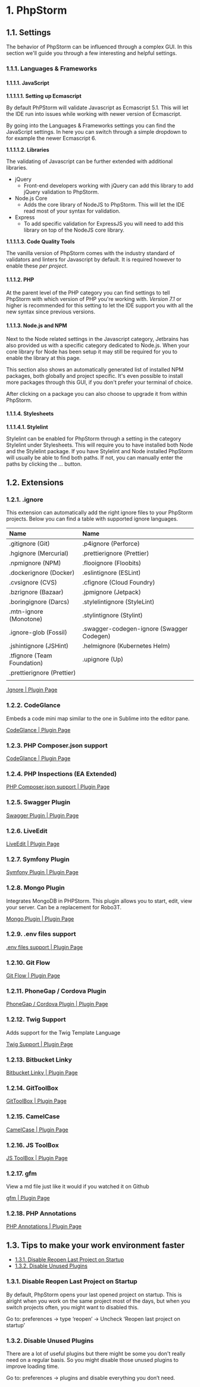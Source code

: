 # 1. PhpStorm

## 1.1. Settings

The behavior of PhpStorm can be influenced through a complex GUI. In this section we'll guide you through a few interesting and helpful settings.

### 1.1.1. Languages & Frameworks

#### 1.1.1.1. JavaScript

**1.1.1.1.1. Setting up Ecmascript**

By default PhPStorm will validate Javascript as Ecmascript 5.1. This will let the IDE run into issues while working with newer version of Ecmascript.

By going into the Languages & Frameworks settings you can find the JavaScript settings. In here you can switch through a simple dropdown to for example the newer Ecmascript 6.

**1.1.1.1.2. Libraries**

The validating of Javascript can be further extended with additional libraries.

* jQuery
  * Front-end developers working with jQuery can add this library to add jQuery validation to PhpStorm.
* Node.js Core
  * Adds the core library of NodeJS to PhpStorm. This will let the IDE read most of your syntax for validation.
* Express
  * To add specific validation for ExpressJS you will need to add this library on top of the NodeJS core library.

**1.1.1.1.3. Code Quality Tools**

The vanilla version of PhpStorm comes with the industry standard of validators and linters for Javascript by default. It is required however to enable these _per project_.

#### 1.1.1.2. PHP

At the parent level of the PHP category you can find settings to tell PhpStorm with which version of PHP you're working with. _Version 7.1_ or higher is recommended for this setting to let the IDE support you with all the new syntax since previous versions.

#### 1.1.1.3. Node.js and NPM

Next to the Node related settings in the Javascript category, Jetbrains has also provided us with a specific category dedicated to Node.js. When your core library for Node has been setup it may still be required for you to enable the library at this page.

This section also shows an automatically generated list of installed NPM packages, both globally and project specific. It's even possible to install more packages through this GUI, if you don't prefer your terminal of choice.

After clicking on a package you can also choose to upgrade it from within PhpStorm.

#### 1.1.1.4. Stylesheets

**1.1.1.4.1. Stylelint**

Stylelint can be enabled for PhpStorm through a setting in the category Stylelint under Stylesheets. This will require you to have installed both Node and the Stylelint package. If you have Stylelint and Node installed PhpStorm will usually be able to find both paths. If not, you can manually enter the paths by clicking the _..._ button.

## 1.2. Extensions

### 1.2.1. .ignore

This extension can automatically add the right ignore files to your PhpStorm projects. Below you can find a table with supported ignore languages.

| Name | Name |
| :--- | :--- |
| .gitignore \(Git\) | .p4ignore \(Perforce\) |
| .hgignore \(Mercurial\) | .prettierignore \(Prettier\) |
| .npmignore \(NPM\) | .flooignore \(Floobits\) |
| .dockerignore \(Docker\) | .eslintignore \(ESLint\) |
| .cvsignore \(CVS\) | .cfignore \(Cloud Foundry\) |
| .bzrignore \(Bazaar\) | .jpmignore \(Jetpack\) |
| .boringignore \(Darcs\) | .stylelintignore \(StyleLint\) |
| .mtn-ignore \(Monotone\) | .stylintignore \(Stylint\) |
| .ignore-glob \(Fossil\) | .swagger-codegen-ignore \(Swagger Codegen\) |
| .jshintignore \(JSHint\) | .helmignore \(Kubernetes Helm\) |
| .tfignore \(Team Foundation\) | .upignore \(Up\) |
| .prettierignore \(Prettier\) |  |
|  |  |

[.Ignore \| Plugin Page](https://plugins.jetbrains.com/plugin/7495--ignore)

### 1.2.2. CodeGlance

Embeds a code mini map similar to the one in Sublime into the editor pane.

[CodeGlance \| Plugin Page](https://plugins.jetbrains.com/plugin/7275-codeglance)

### 1.2.3. PHP Composer.json support

[CodeGlance \| Plugin Page](https://plugins.jetbrains.com/plugin/7631-php-composer-json-support)

### 1.2.4. PHP Inspections \(EA Extended\)

[PHP Composer.json support \| Plugin Page](https://plugins.jetbrains.com/plugin/7622-php-inspections-ea-extended-)

### 1.2.5. Swagger Plugin

[Swagger Plugin \| Plugin Page](https://plugins.jetbrains.com/plugin/8347-swagger-plugin)

### 1.2.6. LiveEdit

[LiveEdit \| Plugin Page](https://plugins.jetbrains.com/plugin/7007-liveedit)

### 1.2.7. Symfony Plugin

[Symfony Plugin \| Plugin Page](https://plugins.jetbrains.com/plugin/7219-symfony-plugin)

### 1.2.8. Mongo Plugin

Integrates MongoDB in PHPStorm. This plugin allows you to start, edit, view your server. Can be a replacement for Robo3T.

[Mongo Plugin \| Plugin Page](https://plugins.jetbrains.com/plugin/7141-mongo-plugin)

### 1.2.9. .env files support

[.env files support \| Plugin Page](https://plugins.jetbrains.com/plugin/9525--env-files-support)

### 1.2.10. Git Flow

[Git Flow \| Plugin Page](https://plugins.jetbrains.com/plugin/7315-git-flow-integration)

### 1.2.11. PhoneGap / Cordova Plugin

[PhoneGap / Cordova Plugin \| Plugin Page](https://plugins.jetbrains.com/plugin/7436-phonegap-cordova-plugin)

### 1.2.12. Twig Support

Adds support for the Twig Template Language

[Twig Support \| Plugin Page](https://plugins.jetbrains.com/plugin/7303-twig-support)

### 1.2.13. Bitbucket Linky

[Bitbucket Linky \| Plugin Page](https://plugins.jetbrains.com/plugin/8015-bitbucket-linky)

### 1.2.14. GitToolBox

[GitToolBox \| Plugin Page](https://plugins.jetbrains.com/plugin/7499-gittoolbox)

### 1.2.15. CamelCase

[CamelCase \| Plugin Page](https://plugins.jetbrains.com/plugin/7160-camelcase)

### 1.2.16. JS ToolBox

[JS ToolBox \| Plugin Page](https://plugins.jetbrains.com/plugin/7353-js-toolbox)

### 1.2.17. gfm

View a md file just like it would if you watched it on Github

[gfm \| Plugin Page](https://plugins.jetbrains.com/plugin/7701-gfm)

### 1.2.18. PHP Annotations

[PHP Annotations \| Plugin Page](https://plugins.jetbrains.com/plugin/7320-php-annotations)

## 1.3. Tips to make your work environment faster

* [1.3.1. Disable Reopen Last Project on Startup](phpstorm.md#131-Disable-Reopen-Last-Project-on-Startup)
* [1.3.2. Disable Unused Plugins](phpstorm.md#132-Disable-Unused-Plugins)

### 1.3.1. Disable Reopen Last Project on Startup

By default, PhpStorm opens your last opened project on startup. This is alright when you work on the same project most of the days, but when you switch projects often, you might want to disabled this.

Go to: preferences -&gt; type ‘reopen’ -&gt; Uncheck ‘Reopen last project on startup’

### 1.3.2. Disable Unused Plugins

There are a lot of useful plugins but there might be some you don't really need on a regular basis. So you might disable those unused plugins to improve loading time.

Go to: preferences -&gt; plugins and disable everything you don’t need.